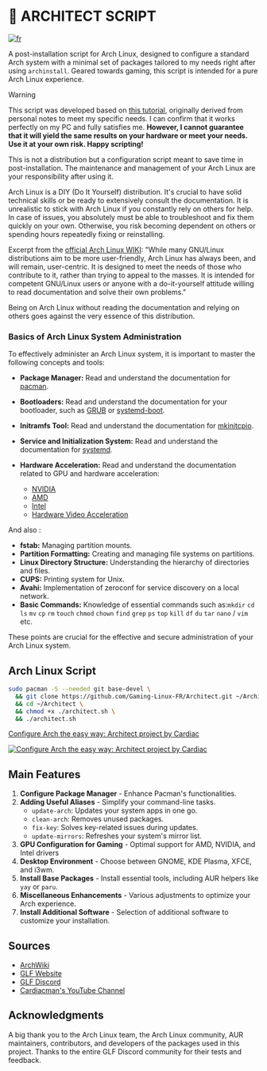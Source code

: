 # 🐧 ARCHITECT SCRIPT

[![fr](https://img.shields.io/badge/langue-français-blue.svg)](https://github.com/Cardiacman13/Architect)

A post-installation script for Arch Linux, designed to configure a standard Arch system with a minimal set of packages tailored to my needs right after using `archinstall`. Geared towards gaming, this script is intended for a pure Arch Linux experience.

> [!WARNING]  
> This script was developed based on [this tutorial](https://github.com/Cardiacman13/tuto-archlinux-fr), originally derived from personal notes to meet my specific needs. I can confirm that it works perfectly on my PC and fully satisfies me. **However, I cannot guarantee that it will yield the same results on your hardware or meet your needs. Use it at your own risk. Happy scripting!**
>
> This is not a distribution but a configuration script meant to save time in post-installation. The maintenance and management of your Arch Linux are your responsibility after using it.
>
> Arch Linux is a DIY (Do It Yourself) distribution. It's crucial to have solid technical skills or be ready to extensively consult the documentation. It is unrealistic to stick with Arch Linux if you constantly rely on others for help. In case of issues, you absolutely must be able to troubleshoot and fix them quickly on your own. Otherwise, you risk becoming dependent on others or spending hours repeatedly fixing or reinstalling.
>
> Excerpt from the [official Arch Linux WIKI](https://wiki.archlinux.org/title/Arch_Linux): "While many GNU/Linux distributions aim to be more user-friendly, Arch Linux has always been, and will remain, user-centric. It is designed to meet the needs of those who contribute to it, rather than trying to appeal to the masses. It is intended for competent GNU/Linux users or anyone with a do-it-yourself attitude willing to read documentation and solve their own problems."
>
> Being on Arch Linux without reading the documentation and relying on others goes against the very essence of this distribution.

### Basics of Arch Linux System Administration

To effectively administer an Arch Linux system, it is important to master the following concepts and tools:

- **Package Manager:** Read and understand the documentation for [pacman](https://wiki.archlinux.org/title/Pacman_(Fran%C3%A7ais)).

- **Bootloaders:** Read and understand the documentation for your bootloader, such as [GRUB](https://wiki.archlinux.org/title/GRUB) or [systemd-boot](https://wiki.archlinux.org/title/Systemd-boot).

- **Initramfs Tool:** Read and understand the documentation for [mkinitcpio](https://wiki.archlinux.org/title/Mkinitcpio).

- **Service and Initialization System:** Read and understand the documentation for [systemd](https://wiki.archlinux.org/title/Systemd_(Fran%C3%A7ais)).

- **Hardware Acceleration:** Read and understand the documentation related to GPU and hardware acceleration:
  - [NVIDIA](https://wiki.archlinux.org/title/NVIDIA)
  - [AMD](https://wiki.archlinux.org/title/AMDGPU)
  - [Intel](https://wiki.archlinux.org/title/Intel_graphics)
  - [Hardware Video Acceleration](https://wiki.archlinux.org/title/Hardware_video_acceleration)

And also :

- **fstab:** Managing partition mounts.
- **Partition Formatting:** Creating and managing file systems on partitions.
- **Linux Directory Structure:** Understanding the hierarchy of directories and files.
- **CUPS:** Printing system for Unix.
- **Avahi:** Implementation of zeroconf for service discovery on a local network.
- **Basic Commands:** Knowledge of essential commands such as:`mkdir` `cd` `ls` `mv` `cp` `rm` `touch` `chmod` `chown` `find` `grep` `ps` `top` `kill` `df` `du` `tar` `nano` / `vim` etc.

These points are crucial for the effective and secure administration of your Arch Linux system.

## Arch Linux Script

```bash
sudo pacman -S --needed git base-devel \
  && git clone https://github.com/Gaming-Linux-FR/Architect.git ~/Architect \
  && cd ~/Architect \
  && chmod +x ./architect.sh \
  && ./architect.sh
```

[ Configure Arch the easy way: Architect project by Cardiac ](https://youtu.be/0MV3MxmO7ns?si=eOMc-e4wdSwv1Fbb)

[![Configure Arch the easy way: Architect project by Cardiac](https://img.youtube.com/vi/0MV3MxmO7ns/0.jpg)](https://youtu.be/0MV3MxmO7ns?si=eOMc-e4wdSwv1Fbb)

## Main Features

1. **Configure Package Manager** - Enhance Pacman's functionalities.
2. **Adding Useful Aliases** - Simplify your command-line tasks.
   - `update-arch`: Updates your system apps in one go.
   - `clean-arch`: Removes unused packages.
   - `fix-key`: Solves key-related issues during updates.
   - `update-mirrors`: Refreshes your system's mirror list.
3. **GPU Configuration for Gaming** - Optimal support for AMD, NVIDIA, and Intel drivers
4. **Desktop Environment** - Choose between GNOME, KDE Plasma, XFCE, and i3wm.
5. **Install Base Packages** - Install essential tools, including AUR helpers like `yay` or `paru`.
6. **Miscellaneous Enhancements** - Various adjustments to optimize your Arch experience.
7. **Install Additional Software** - Selection of additional software to customize your installation.

## Sources

- [ArchWiki](https://wiki.archlinux.org/)
- [GLF Website](https://www.gaminglinux.fr/)
- [GLF Discord](http://discord.gg/EP3Jm8YMvj)
- [Cardiacman's YouTube Channel](https://www.youtube.com/@Cardiacman)

## Acknowledgments

A big thank you to the Arch Linux team, the Arch Linux community, AUR maintainers, contributors, and developers of the packages used in this project. Thanks to the entire GLF Discord community for their tests and feedback.
